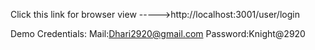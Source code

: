Click this link for browser view ----->http://localhost:3001/user/login

Demo Credentials:
Mail:Dhari2920@gmail.com
Password:Knight@2920
